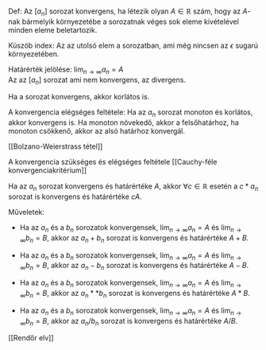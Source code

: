 Def: Az $[a_n]$ sorozat konvergens, ha létezik olyan $A \in \mathbb{R}$ szám, hogy az $A$-nak bármelyik környezetébe a sorozatnak véges sok eleme kivételével minden eleme beletartozik.

Küszöb index: Az az utolsó elem a sorozatban, ami még nincsen az $\epsilon$ sugarú környezetében.

Határérték jelölése: $\displaystyle \lim_{n \to \infty} a_n=A$  
Az az $[a_n]$ sorozat ami nem konvergens, az divergens.

Ha a sorozat konvergens, akkor korlátos is.

A konvergencia elégséges feltétele:
Ha az $a_n$ sorozat monoton és korlátos, akkor konvergens is. Ha monoton növekedő, akkor a felsőhatárhoz, ha monoton csökkenő, akkor az alsó határhoz konvergál.

[[Bolzano-Weierstrass tétel]]

A konvergencia szükséges és elégséges feltétele [[Cauchy-féle konvergenciakritérium]]

Ha az $a_n$ sorozat konvergens és határértéke $A$, akkor $\forall c \in \mathbb{R}$ esetén a $c*a_n$ sorozat is konvergens és határértéke $cA$.

Műveletek:
- Ha az $a_n$ és a $b_n$ sorozatok konvergensek, $\displaystyle \lim_{n \to \infty}a_n=A$ és $\displaystyle \lim_{n \to \infty}b_n = B$, akkor az $a_n + b_n$ sorozat is konvergens és határértéke $A+B$.

- Ha az $a_n$ és a $b_n$ sorozatok konvergensek, $\displaystyle \lim_{n \to \infty}a_n=A$ és $\displaystyle \lim_{n \to \infty}b_n = B$, akkor az $a_n - b_n$ sorozat is konvergens és határértéke $A-B$.

- Ha az $a_n$ és a $b_n$ sorozatok konvergensek, $\displaystyle \lim_{n \to \infty}a_n=A$ és $\displaystyle \lim_{n \to \infty}b_n = B$, akkor az $a_n ** b_n$ sorozat is konvergens és határértéke $A*B$.

- Ha az $a_n$ és a $b_n$ sorozatok konvergensek, $\displaystyle \lim_{n \to \infty}a_n=A$ és $\displaystyle \lim_{n \to \infty}b_n = B$, akkor az $a_n / b_n$ sorozat is konvergens és határértéke $A/B$.

[[Rendőr elv]]